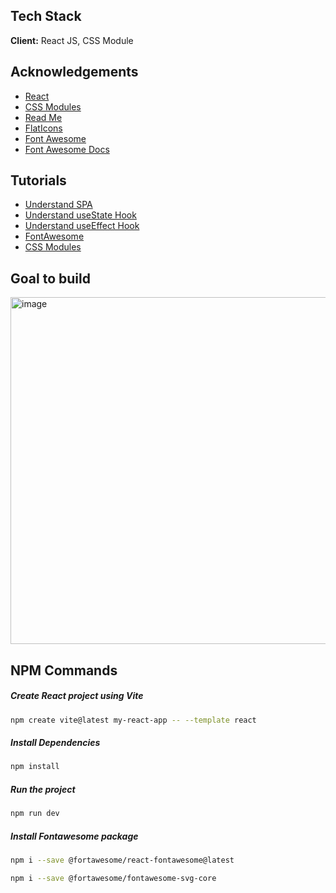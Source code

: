 ## Tech Stack

**Client:** React JS, CSS Module

## Acknowledgements
 - [React](https://react.dev/)
 - [CSS Modules](https://css-tricks.com/css-modules-part-1-need/)
 - [Read Me](https://readme.so/)
 - [FlatIcons](https://www.flaticon.com/)
 - [Font Awesome](https://fontawesome.com/) 
 - [Font Awesome Docs](https://docs.fontawesome.com/web/use-with/react)

## Tutorials 
 - [Understand SPA](https://www.youtube.com/watch?v=ZEpfiGu1f8g&pp=ygUNcmVhY3QgYXMgc3BhIA%3D%3D)
 - [Understand useState Hook](https://www.youtube.com/watch?v=V9i3cGD-mts&pp=ygURdXNlc3RhdGUgaW4gcmVhY3Q%3D)
 - [Understand useEffect Hook](https://www.youtube.com/watch?v=YxkcMszKEYY)
 - [FontAwesome](https://www.youtube.com/watch?v=ReatjIrst8w)
 - [CSS Modules](https://www.youtube.com/watch?v=Y1acnpuMBAw&pp=ygUXY3NzIG1vZHVsZXMgaW4gcmVhY3QganM%3D)

## Goal to build
<img width="948" height="555" alt="image" src="https://github.com/user-attachments/assets/394c45dc-63ca-4f98-bfa4-98835059275d" />

## NPM Commands

##### Create React project using Vite

```bash
npm create vite@latest my-react-app -- --template react
```

##### Install Dependencies
```bash
npm install
```

##### Run the project
```bash
npm run dev
```

##### Install Fontawesome package 
```bash
npm i --save @fortawesome/react-fontawesome@latest
```

```bash
npm i --save @fortawesome/fontawesome-svg-core
```
